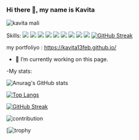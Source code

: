 
### Hi there 👋, my name is Kavita

![kavita mali](https://i.postimg.cc/63b4XXsC/Navy-And-White-Geometric-Technology-Linked-In-Banner-2.png)



Skills:  <img src="https://img.shields.io/badge/HTML-E34F26?logo=HTML5&logoColor=white&style=flat" />
<img src="https://img.shields.io/badge/CSS3-1572B6?logo=CSS3&logoColor=white&style=flat" />
<img src="https://img.shields.io/badge/JavaScript-F7DF1E?logo=JavaScript&logoColor=white&style=flat" />
<img src="https://img.shields.io/badge/React.JS-61DAFB?logo=React&logoColor=white&style=flat" />
<img src="https://img.shields.io/badge/Chakra UI-319795?logo=Chakra UI&logoColor=white&style=flat" />
<img src="https://img.shields.io/badge/C-A8B9CC?logo=C&logoColor=white&style=flat" />
<img src="https://img.shields.io/badge/Netlify-00C7B7?logo=Netlify&logoColor=white&style=plastic" />
<img src="https://img.shields.io/badge/npm-CB3837?logo=npm&logoColor=white&style=flat" />
<img src="https://img.shields.io/badge/WordPress-21759B?logo=WordPress&logoColor=white&style=flat" />
[![GitHub Streak](https://github-readme-streak-stats.herokuapp.com?user=Kavita13feb&theme=tokyonight)](https://git.io/streak-stats)

my portfoliyo : https://kavita13feb.github.io/

- 🔭 I’m currently working on this page.

-My stats:

![Anurag's GitHub stats](https://github-readme-stats.vercel.app/api?username=kavita13feb&show_icons=true&theme=radical)




[![Top Langs](https://github-readme-stats.vercel.app/api/top-langs/?username=kavita13feb&layout=compact)](https://github.com/kavita13feb/github-readme-stats)

[![GitHub Streak](https://streak-stats.demolab.com/?user=kavita13feb)](https://git.io/streak-stats)

![contribution](https://github-readme-stats.vercel.app/api?username=kavita13feb&show_icons=true&count_private=true&theme=tokyonight)

[![trophy](https://github-profile-trophy.vercel.app/?username=kavita13feb&theme=algolia)

